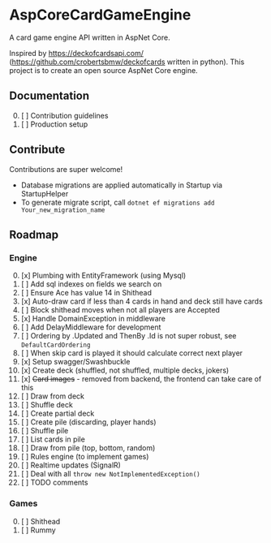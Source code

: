 # AspCoreCardGameEngine
A card game engine API written in AspNet Core.

Inspired by https://deckofcardsapi.com/ (https://github.com/crobertsbmw/deckofcards written in python). This project is to create an open source AspNet Core engine.

## Documentation

0. [ ] Contribution guidelines
0. [ ] Production setup

## Contribute

Contributions are super welcome!

* Database migrations are applied automatically in Startup via StartupHelper
* To generate migrate script, call `dotnet ef migrations add Your_new_migration_name`

## Roadmap

### Engine

0. [x] Plumbing with EntityFramework (using Mysql)
0. [ ] Add sql indexes on fields we search on
0. [ ] Ensure Ace has value 14 in Shithead
0. [x] Auto-draw card if less than 4 cards in hand and deck still have cards
0. [ ] Block shithead moves when not all players are Accepted
0. [x] Handle DomainException in middleware
0. [ ] Add DelayMiddleware for development
0. [ ] Ordering by .Updated and ThenBy .Id is not super robust, see `DefaultCardOrdering`
0. [ ] When skip card is played it should calculate correct next player
0. [x] Setup swagger/Swashbuckle
0. [x] Create deck (shuffled, not shuffled, multiple decks, jokers)
0. [x] ~~Card images~~ - removed from backend, the frontend can take care of this
0. [ ] Draw from deck
0. [ ] Shuffle deck
0. [ ] Create partial deck
0. [ ] Create pile (discarding, player hands)
0. [ ] Shuffle pile
0. [ ] List cards in pile
0. [ ] Draw from pile (top, bottom, random)
0. [ ] Rules engine (to implement games)
0. [ ] Realtime updates (SignalR)
0. [ ] Deal with all `throw new NotImplementedException()`
0. [ ] TODO comments

### Games

0. [ ] Shithead
0. [ ] Rummy
